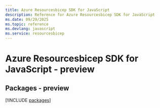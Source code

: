 ```yaml
---
title: Azure Resourcesbicep SDK for JavaScript
description: Reference for Azure Resourcesbicep SDK for JavaScript
ms.date: 09/29/2025
ms.topic: reference
ms.devlang: javascript
ms.service: resourcesbicep
---
```

# Azure Resourcesbicep SDK for JavaScript - preview
## Packages - preview
[!INCLUDE [packages](resourcesbicep-index.md)]